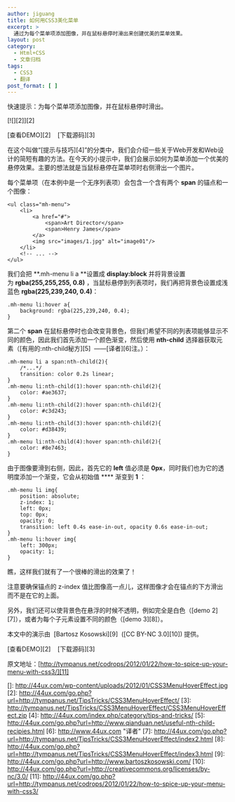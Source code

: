 ```yaml
---
author: jiguang
title: 如何用CSS3美化菜单
excerpt: >
  通过为每个菜单项添加图像，并在鼠标悬停时滑出来创建优美的菜单效果。
layout: post
category:
  - Html+CSS
  - 文章归档
tags:
  - CSS3
  - 翻译
post_format: [ ]
---
```

快速提示：为每个菜单项添加图像，并在鼠标悬停时滑出。

[![][2]][2]

[查看DEMO][2]    [下载源码][3]

在这个叫做“[提示与技巧][4]”的分类中，我们会介绍一些关于Web开发和Web设计的简短有趣的方法。在今天的小提示中，我们会展示如何为菜单添加一个优美的悬停效果。主要的想法就是当鼠标悬停在菜单项时右侧滑出一个图片。

每个菜单项（在本例中是一个无序列表项）会包含一个含有两个 **span** 的锚点和一个图像：

    <ul class="mh-menu">
        <li>
            <a href="#">
                <span>Art Director</span>
                <span>Henry James</span>
            </a>
            <img src="images/1.jpg" alt="image01"/>
        </li>
        <!-- ... -->
    </ul>

我们会把 **.mh-menu li a **设置成 **display:block** 并将背景设置为 **rgba(255,255,255, 0.8)** ，当鼠标悬停到列表项时，我们再把背景色设置成浅蓝色 **rgba(225,239,240, 0.4)**：

    .mh-menu li:hover a{
        background: rgba(225,239,240, 0.4);
    }

第二个 **span** 在鼠标悬停时也会改变背景色，但我们希望不同的列表项能够显示不同的颜色，因此我们首先添加一个颜色渐变，然后使用 **nth-child** 选择器获取元素（[有用的:nth-child秘方][5]  ——[译者][6]注。）：

    .mh-menu li a span:nth-child(2){
        /*...*/
        transition: color 0.2s linear;
    }
    .mh-menu li:nth-child(1):hover span:nth-child(2){
        color: #ae3637;
    }
    .mh-menu li:nth-child(2):hover span:nth-child(2){
        color: #c3d243;
    }
    .mh-menu li:nth-child(3):hover span:nth-child(2){
        color: #d38439;
    }
    .mh-menu li:nth-child(4):hover span:nth-child(2){
        color: #8e7463;
    }

由于图像要滑到右侧，因此，首先它的 **left** 值必须是 **0px**，同时我们也为它的透明度添加一个渐变，它会从初始值 **** 渐变到 **1** ：

    .mh-menu li img{
        position: absolute;
        z-index: 1;
        left: 0px;
        top: 0px;
        opacity: 0;
        transition: left 0.4s ease-in-out, opacity 0.6s ease-in-out;
    }
    .mh-menu li:hover img{
        left: 300px;
        opacity: 1;
    }

瞧，这样我们就有了一个很棒的滑出的效果了！

注意要确保锚点的 z-index 值比图像高一点儿，这样图像才会在锚点的下方滑出而不是在它的上面。

另外，我们还可以使背景色在悬浮的时候不透明，例如完全是白色（[demo 2][7]），或者为每个子元素设置不同的颜色（[demo 3][8]）。

本文中的演示由  [Bartosz Kosowski][9]  ([CC BY-NC 3.0][10]) 提供。

[查看DEMO][2]    [下载源码][3]

原文地址：[http://tympanus.net/codrops/2012/01/22/how-to-spice-up-your-menu-with-css3/][11]

 []: http://44ux.com/wp-content/uploads/2012/01/CSS3MenuHoverEffect.jpg
 [2]: http://44ux.com/go.php?url=http://tympanus.net/TipsTricks/CSS3MenuHoverEffect/
 [3]: http://tympanus.net/TipsTricks/CSS3MenuHoverEffect/CSS3MenuHoverEffect.zip
 [4]: http://44ux.com/index.php/category/tips-and-tricks/
 [5]: http://44ux.com/go.php?url=http://www.qianduan.net/useful-nth-child-recipies.html
 [6]: http://www.44ux.com "译者"
 [7]: http://44ux.com/go.php?url=http://tympanus.net/TipsTricks/CSS3MenuHoverEffect/index2.html
 [8]: http://44ux.com/go.php?url=http://tympanus.net/TipsTricks/CSS3MenuHoverEffect/index3.html
 [9]: http://44ux.com/go.php?url=http://www.bartoszkosowski.com/
 [10]: http://44ux.com/go.php?url=http://creativecommons.org/licenses/by-nc/3.0/
 [11]: http://44ux.com/go.php?url=http://tympanus.net/codrops/2012/01/22/how-to-spice-up-your-menu-with-css3/